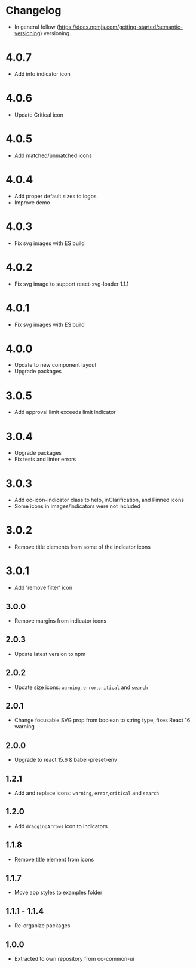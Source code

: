 # Changelog

* In general follow (https://docs.npmjs.com/getting-started/semantic-versioning) versioning.

# 4.0.7
* Add info indicator icon

# 4.0.6
* Update Critical icon
  
# 4.0.5
* Add matched/unmatched icons

# 4.0.4
* Add proper default sizes to logos
* Improve demo

# 4.0.3
* Fix svg images with ES build

# 4.0.2
* Fix svg image to support react-svg-loader 1.1.1

# 4.0.1
* Fix svg images with ES build

# 4.0.0
* Update to new component layout
* Upgrade packages

# 3.0.5
* Add approval limit exceeds limit indicator

# 3.0.4
* Upgrade packages
* Fix tests and linter errors

# 3.0.3
* Add oc-icon-indicator class to help, inClarification, and Pinned icons
* Some icons in images/indicators were not included

# 3.0.2
* Remove title elements from some of the indicator icons

# 3.0.1
* Add 'remove filter' icon

## 3.0.0
* Remove margins from indicator icons

## 2.0.3
* Update latest version to npm

## 2.0.2
* Update size icons: `warning`, `error`,`critical` and `search`

## 2.0.1
* Change focusable SVG prop from boolean to string type, fixes React 16 warning

## 2.0.0
* Upgrade to react 15.6 & babel-preset-env

## 1.2.1
* Add and replace icons: `warning`, `error`,`critical` and `search`

## 1.2.0
* Add `draggingArrows` icon to indicators

## 1.1.8
* Remove title element from icons

## 1.1.7
* Move app styles to examples folder

## 1.1.1 - 1.1.4
* Re-organize packages

## 1.0.0
* Extracted to own repository from oc-common-ui
